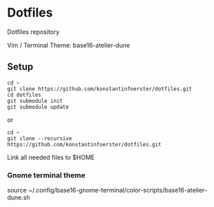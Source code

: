 # Dotfiles

Dotfiles repository

Vim / Terminal Theme: base16-atelier-dune

## Setup

```
cd ~
git clone https://github.com/konstantinfoerster/dotfiles.git
cd dotfiles
git submodule init
git submodule update
```

or

```
cd ~
git clone --recursive https://github.com/konstantinfoerster/dotfiles.git
```

Link all needed files to $HOME

### Gnome terminal theme

source ~/.config/base16-gnome-terminal/color-scripts/base16-atelier-dune.sh
